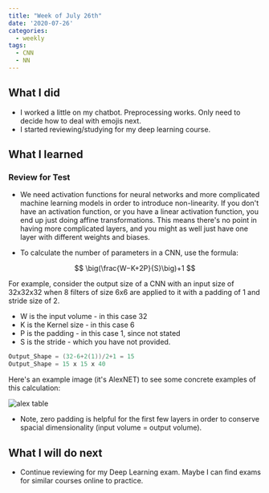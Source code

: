 ```yaml
---
title: "Week of July 26th"
date: '2020-07-26'
categories:
  - weekly
tags:
  - CNN
  - NN
---
```


## What I did

- I worked a little on my chatbot. Preprocessing works. Only need to decide how to deal with emojis next.
- I started reviewing/studying for my deep learning course.

## What I learned

### Review for Test

- We need activation functions for neural networks and more complicated machine learning models in order to introduce non-linearity. If you don't have an activation function, or you have a linear activation function, you end up just doing affine transformations. This means there's no point in having more complicated layers, and you might as well just have one layer with different weights and biases.

- To calculate the number of parameters in a CNN, use the formula:

$$
\big(\frac{W−K+2P}{S}\big)+1
$$

For example, consider the output size of a CNN with an input size of 32x32x32 when 8 filters of size 6x6 are applied to it with a padding
of 1 and stride size of 2.

- W is the input volume - in this case 32
- K is the Kernel size - in this case 6
- P is the padding - in this case 1, since not stated
- S is the stride - which you have not provided.

```java
Output_Shape = (32-6+2(1))/2+1 = 15
Output_Shape = 15 x 15 x 40
```

Here's an example image (it's AlexNET) to see some concrete examples of this calculation:

![alex table](https://miro.medium.com/max/875/1*vXBvV_Unz3JAxytc5iSeoQ.png)

- Note, zero padding is helpful for the first few layers in order to conserve spacial dimensionality (input volume = output volume).

## What I will do next

- Continue reviewing for my Deep Learning exam. Maybe I can find exams for similar courses online to practice.
